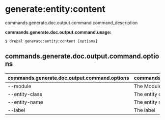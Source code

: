 # generate:entity:content
commands.generate.doc.output.command.command_description

**commands.generate.doc.output.command.usage:**
```
$ drupal generate:entity:content [options] 
```

## commands.generate.doc.output.command.options
commands.generate.doc.output.command.options | commands.generate.doc.output.command.details
-------|-------------
--module | The Module name.
--entity-class | The entity class
--entity-name | The entity name
--label | The label

